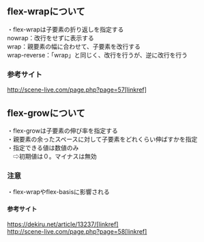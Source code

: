 ## flex-wrapについて  

・flex-wrapは子要素の折り返しを指定する  
  nowrap：改行をせずに表示する  
  wrap：親要素の幅に合わせて、子要素を改行する  
  wrap-reverse：「wrap」と同じく、改行を行うが、逆に改行を行う  

### 参考サイト  
http://scene-live.com/page.php?page=57[linkref]  

## flex-growについて  

・flex-growは子要素の伸び率を指定する  
・親要素の余ったスペースに対して子要素をどれくらい伸ばすかを指定  
・指定できる値は数値のみ  
　⇨初期値は０。マイナスは無効  

### 注意
・flex-wrapやflex-basisに影響される

#### 参考サイト  
https://dekiru.net/article/13237/[linkref]  
http://scene-live.com/page.php?page=58[linkref]
